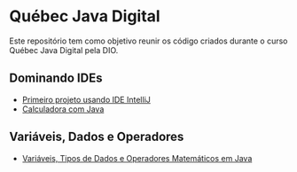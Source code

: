 # Québec Java Digital
Este repositório tem como objetivo reunir os código criados durante o curso Québec Java Digital pela DIO.

## Dominando IDEs
* [Primeiro projeto usando IDE IntelliJ](https://github.com/ninapalmadev/DIO-primeiro-projeto-com-IntelliJ-)
* [Calculadora com Java](https://github.com/ninapalmadev/DIO.dominando-ides)

## Variáveis, Dados e Operadores
* [Variáveis, Tipos de Dados e Operadores Matemáticos em Java](https://github.com/ninapalmadev/DIO-variaveis-dados-e-operadores-JAVA)
